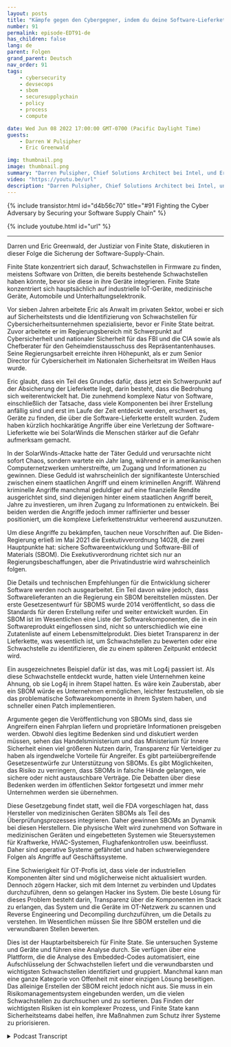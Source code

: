 ```yaml
---
layout: posts
title: "Kämpfe gegen den Cybergegner, indem du deine Software-Lieferkette sicherst."
number: 91
permalink: episode-EDT91-de
has_children: false
lang: de
parent: Folgen
grand_parent: Deutsch
nav_order: 91
tags:
    - cybersecurity
    - devsecops
    - sbom
    - securesupplychain
    - policy
    - process
    - compute

date: Wed Jun 08 2022 17:00:00 GMT-0700 (Pacific Daylight Time)
guests:
    - Darren W Pulsipher
    - Eric Greenwald

img: thumbnail.png
image: thumbnail.png
summary: "Darren Pulsipher, Chief Solutions Architect bei Intel, und Eric Greenwald, General Counsel von Finite State, sprechen über die Sicherung der Software-Lieferkette."
video: "https://youtu.be/url"
description: "Darren Pulsipher, Chief Solutions Architect bei Intel, und Eric Greenwald, General Counsel von Finite State, sprechen über die Sicherung der Software-Lieferkette."
---
```


<div>
{% include transistor.html id="d4b56c70" title="#91 Fighting the Cyber Adversary by Securing your Software Supply Chain" %}

{% include youtube.html id="url" %}
</div>

---

Darren und Eric Greenwald, der Justiziar von Finite State, diskutieren in dieser Folge die Sicherung der Software-Supply-Chain.

Finite State konzentriert sich darauf, Schwachstellen in Firmware zu finden, meistens Software von Dritten, die bereits bestehende Schwachstellen haben könnte, bevor sie diese in ihre Geräte integrieren. Finite State konzentriert sich hauptsächlich auf industrielle IoT-Geräte, medizinische Geräte, Automobile und Unterhaltungselektronik.

Vor sieben Jahren arbeitete Eric als Anwalt im privaten Sektor, wobei er sich auf Sicherheitstests und die Identifizierung von Schwachstellen für Cybersicherheitsunternehmen spezialisierte, bevor er Finite State beitrat. Zuvor arbeitete er im Regierungsbereich mit Schwerpunkt auf Cybersicherheit und nationaler Sicherheit für das FBI und die CIA sowie als Chefberater für den Geheimdienstausschuss des Repräsentantenhauses. Seine Regierungsarbeit erreichte ihren Höhepunkt, als er zum Senior Director für Cybersicherheit im Nationalen Sicherheitsrat im Weißen Haus wurde.

Eric glaubt, dass ein Teil des Grundes dafür, dass jetzt ein Schwerpunkt auf der Absicherung der Lieferkette liegt, darin besteht, dass die Bedrohung sich weiterentwickelt hat. Die zunehmend komplexe Natur von Software, einschließlich der Tatsache, dass viele Komponenten bei ihrer Erstellung anfällig sind und erst im Laufe der Zeit entdeckt werden, erschwert es, Geräte zu finden, die über die Software-Lieferkette erstellt wurden. Zudem haben kürzlich hochkarätige Angriffe über eine Verletzung der Software-Lieferkette wie bei SolarWinds die Menschen stärker auf die Gefahr aufmerksam gemacht.

In der SolarWinds-Attacke hatte der Täter Geduld und verursachte nicht sofort Chaos, sondern wartete ein Jahr lang, während er in amerikanischen Computernetzwerken umherstreifte, um Zugang und Informationen zu gewinnen. Diese Geduld ist wahrscheinlich der signifikanteste Unterschied zwischen einem staatlichen Angriff und einem kriminellen Angriff. Während kriminelle Angriffe manchmal geduldiger auf eine finanzielle Rendite ausgerichtet sind, sind diejenigen hinter einem staatlichen Angriff bereit, Jahre zu investieren, um ihren Zugang zu Informationen zu entwickeln. Bei beiden werden die Angriffe jedoch immer raffinierter und besser positioniert, um die komplexe Lieferkettenstruktur verheerend auszunutzen.

Um diese Angriffe zu bekämpfen, tauchen neue Vorschriften auf. Die Biden-Regierung erließ im Mai 2021 die Exekutivverordnung 14028, die zwei Hauptpunkte hat: sichere Softwareentwicklung und Software-Bill of Materials (SBOM). Die Exekutivverordnung richtet sich nur an Regierungsbeschaffungen, aber die Privatindustrie wird wahrscheinlich folgen.

Die Details und technischen Empfehlungen für die Entwicklung sicherer Software werden noch ausgearbeitet. Ein Teil davon wäre jedoch, dass Softwarelieferanten an die Regierung ein SBOM bereitstellen müssten. Der erste Gesetzesentwurf für SBOMS wurde 2014 veröffentlicht, so dass die Standards für deren Erstellung reifer und weiter entwickelt wurden. Ein SBOM ist im Wesentlichen eine Liste der Softwarekomponenten, die in ein Softwareprodukt eingeflossen sind, nicht so unterschiedlich wie eine Zutatenliste auf einem Lebensmittelprodukt. Dies bietet Transparenz in der Lieferkette, was wesentlich ist, um Schwachstellen zu bewerten oder eine Schwachstelle zu identifizieren, die zu einem späteren Zeitpunkt entdeckt wird.

Ein ausgezeichnetes Beispiel dafür ist das, was mit Log4j passiert ist. Als diese Schwachstelle entdeckt wurde, hatten viele Unternehmen keine Ahnung, ob sie Log4j in ihrem Stapel hatten. Es wäre kein Zauberstab, aber ein SBOM würde es Unternehmen ermöglichen, leichter festzustellen, ob sie das problematische Softwarekomponente in ihrem System haben, und schneller einen Patch implementieren.

Argumente gegen die Veröffentlichung von SBOMs sind, dass sie Angreifern einen Fahrplan liefern und proprietäre Informationen preisgeben werden. Obwohl dies legitime Bedenken sind und diskutiert werden müssen, sehen das Handelsministerium und das Ministerium für Innere Sicherheit einen viel größeren Nutzen darin, Transparenz für Verteidiger zu haben als irgendwelche Vorteile für Angreifer. Es gibt parteiübergreifende Gesetzesentwürfe zur Unterstützung von SBOMs. Es gibt Möglichkeiten, das Risiko zu verringern, dass SBOMs in falsche Hände gelangen, wie sichere oder nicht austauschbare Verträge. Die Debatten über diese Bedenken werden im öffentlichen Sektor fortgesetzt und immer mehr Unternehmen werden sie übernehmen.

Diese Gesetzgebung findet statt, weil die FDA vorgeschlagen hat, dass Hersteller von medizinischen Geräten SBOMs als Teil des Überprüfungsprozesses integrieren. Daher gewinnen SBOMs an Dynamik bei diesen Herstellern. Die physische Welt wird zunehmend von Software in medizinischen Geräten und eingebetteten Systemen wie Steuersystemen für Kraftwerke, HVAC-Systemen, Flughafenkontrollen usw. beeinflusst. Daher sind operative Systeme gefährdet und haben schwerwiegendere Folgen als Angriffe auf Geschäftssysteme.

Eine Schwierigkeit für OT-Profis ist, dass viele der industriellen Komponenten älter sind und möglicherweise nicht aktualisiert wurden. Dennoch zögern Hacker, sich mit dem Internet zu verbinden und Updates durchzuführen, denn so gelangen Hacker ins System. Die beste Lösung für dieses Problem besteht darin, Transparenz über die Komponenten im Stack zu erlangen, das System und die Geräte im OT-Netzwerk zu scannen und Reverse Engineering und Decompiling durchzuführen, um die Details zu verstehen. Im Wesentlichen müssen Sie Ihre SBOM erstellen und die verwundbaren Stellen bewerten.

Dies ist der Hauptarbeitsbereich für Finite State. Sie untersuchen Systeme und Geräte und führen eine Analyse durch. Sie verfügen über eine Plattform, die die Analyse des Embedded-Codes automatisiert, eine Aufschlüsselung der Schwachstellen liefert und die verwundbarsten und wichtigsten Schwachstellen identifiziert und gruppiert. Manchmal kann man eine ganze Kategorie von Offenheit mit einer einzigen Lösung beseitigen. Das alleinige Erstellen der SBOM reicht jedoch nicht aus. Sie muss in ein Risikomanagementsystem eingebunden werden, um die vielen Schwachstellen zu durchsuchen und zu sortieren. Das Finden der wichtigsten Risiken ist ein komplexer Prozess, und Finite State kann Sicherheitsteams dabei helfen, ihre Maßnahmen zum Schutz ihrer Systeme zu priorisieren.



<details>
<summary> Podcast Transcript </summary>

<p></p>

</details>
